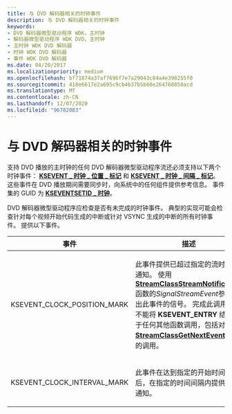 ```yaml
---
title: 与 DVD 解码器相关的时钟事件
description: 与 DVD 解码器相关的时钟事件
keywords:
- DVD 解码器微型驱动程序 WDK，主时钟
- 解码器微型驱动程序 WDK DVD，主时钟
- 主时钟 WDK DVD 解码器
- 时钟 WDK DVD 解码器
- 事件 WDK DVD 解码器
ms.date: 04/20/2017
ms.localizationpriority: medium
ms.openlocfilehash: bf71874a37af7696f7e7a29043c84a4e398255f0
ms.sourcegitcommit: 418e6617e2a695c9cb4b37b5b60e264760858acd
ms.translationtype: MT
ms.contentlocale: zh-CN
ms.lasthandoff: 12/07/2020
ms.locfileid: "96782083"
---
```

# <a name="dvd-decoder-related-clock-events"></a>与 DVD 解码器相关的时钟事件





支持 DVD 播放的主时钟的任何 DVD 解码器微型驱动程序流还必须支持以下两个时钟事件： [**KSEVENT \_ 时钟 \_ 位置 \_ 标记**](./ksevent-clock-position-mark.md) 和 [**KSEVENT \_ 时钟 \_ 间隔 \_ 标记**](./ksevent-clock-interval-mark.md)。 这些事件在 DVD 播放期间需要同步时，向系统中的任何组件提供参考信息。 事件集的 GUID 为 [**KSEVENTSETID \_ 时钟**](./kseventsetid-clock.md)。

DVD 解码器微型驱动程序应检查是否有未完成的时钟事件。 典型的实现可能会检查针对每个视频开始代码生成的中断或针对 VSYNC 生成的中断的所有时钟事件。 提供以下事件。

<table>
<colgroup>
<col width="50%" />
<col width="50%" />
</colgroup>
<thead>
<tr class="header">
<th>事件</th>
<th>描述</th>
</tr>
</thead>
<tbody>
<tr class="odd">
<td><p>KSEVENT_CLOCK_POSITION_MARK</p></td>
<td><p>此事件提供已超过指定的流时间的通知。 使用<a href="/windows-hardware/drivers/ddi/strmini/nf-strmini-streamclassstreamnotification" data-raw-source="[&lt;strong&gt;StreamClassStreamNotification&lt;/strong&gt;](/windows-hardware/drivers/ddi/strmini/nf-strmini-streamclassstreamnotification)"><strong>StreamClassStreamNotification</strong></a>函数的<em>SignalStreamEvent</em>参数发出此事件的信号。 完成此调用后，不能将 <strong>KSEVENT_ENTRY</strong> 结构用于任何其他函数调用，包括对 <a href="/windows-hardware/drivers/ddi/strmini/nf-strmini-streamclassgetnextevent" data-raw-source="[&lt;strong&gt;StreamClassGetNextEvent&lt;/strong&gt;](/windows-hardware/drivers/ddi/strmini/nf-strmini-streamclassgetnextevent)"><strong>StreamClassGetNextEvent</strong></a> 函数的调用。</p></td>
</tr>
<tr class="even">
<td><p>KSEVENT_CLOCK_INTERVAL_MARK</p></td>
<td><p>此事件在达到指定的开始时间之后，在指定的时间间隔内提供定期通知。</p></td>
</tr>
</tbody>
</table>

 

